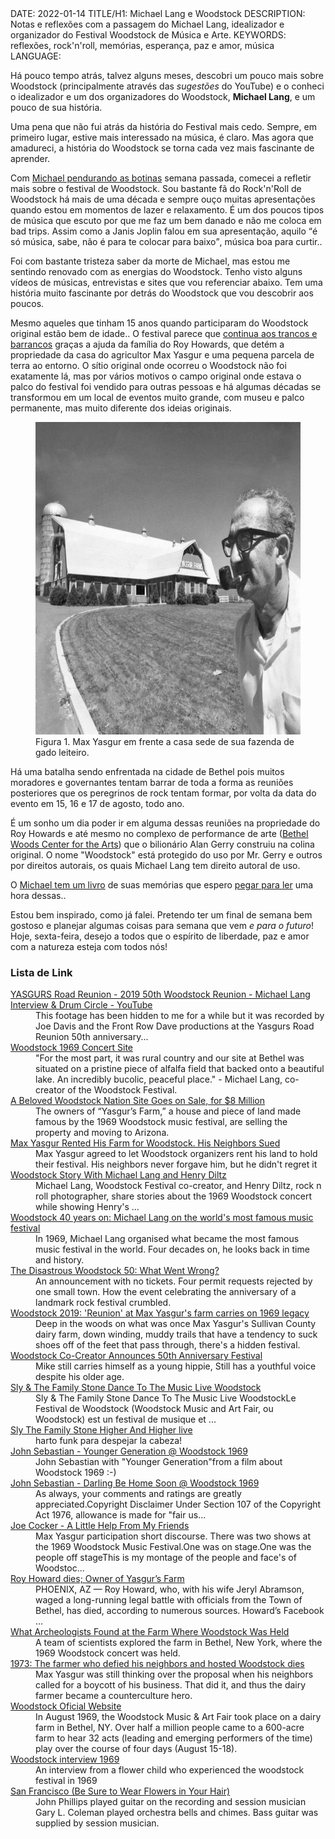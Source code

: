 <!DOCTYPE html>
<meta http-equiv="content-type" content="text/html; charset=utf-8">
<link rel="stylesheet" href="../css/style.css" type="text/css">
<!-- PLAIN TEXT -->
DATE: 2022-01-14
TITLE/H1: Michael Lang e Woodstock
DESCRIPTION: Notas e reflexões com a passagem do Michael Lang,
idealizador e organizador do Festival Woodstock de Música e Arte.
KEYWORDS: reflexões, rock'n'roll, memórias, esperança, paz e amor, música
LANGUAGE: 

<!-- DATE MUST BE IN THE FORMAT YYY-MM-DD -->
<!-- H1 WILL BE ADDED TO POST/ARTICLE HEADER -->
<!-- KEYWORD DELIMITER IS COMMA -->


<!-- HYPERTEXT -->


Há pouco tempo atrás, talvez alguns meses, descobri um pouco
mais sobre Woodstock (principalmente através das *sugestões* do YouTube)
e o conheci o idealizador e um dos organizadores do Woodstock,
**Michael Lang**, e um pouco de sua história.

Uma pena que não fui atrás da história do Festival mais cedo.
Sempre, em primeiro lugar, estive mais interessado na música, é claro.
Mas agora que amadureci, a história do Woodstock se torna cada vez mais
fascinante de aprender.

Com [Michael pendurando as botinas](https://www.nytimes.com/2022/01/11/arts/music/michael-lang-dead.html)
semana passada, comecei a refletir mais
sobre o festival de Woodstock. Sou bastante fã do Rock'n'Roll de Woodstock
há mais de uma década e sempre ouço muitas apresentações quando estou
em momentos de lazer e relaxamento.
É um dos poucos tipos de música que escuto
por que me faz um bem danado e não me coloca em
<span title="piras ruins" lang="en">bad trips</span>. Assim como
a Janis Joplin falou em sua apresentação,
aquilo <q>é só música, sabe, não é para te colocar para baixo</q>,
música boa para curtir..

Foi com bastante tristeza saber da morte de Michael, mas
estou me sentindo renovado com as energias do Woodstock.
Tenho visto alguns vídeos de músicas, entrevistas e sites
que vou referenciar abaixo. Tem uma história muito fascinante
por detrás do Woodstock que vou descobrir aos poucos.

Mesmo aqueles que tinham 15 anos quando participaram do Woodstock
original estão bem de idade.. O festival parece que [continua
aos trancos e barrancos](https://www.yasgurroadreunion.com/)
graças a ajuda da família do Roy Howards, que detém a propriedade
da casa do agricultor Max Yasgur e uma pequena parcela de terra
ao entorno. O sítio original onde ocorreu o Woodstock não
foi exatamente lá, mas por vários motivos o campo original onde estava
o palco do festival foi vendido para outras pessoas e há algumas décadas
se transformou em um local de eventos muito grande, com museu e palco
permanente, mas muito diferente dos ideias originais.

<figure>
	<img src="yasgur_farm.jpg" alt="Yasgur, M." width="633" height="500">
	<figcaption>Figura 1. Max Yasgur em frente a casa sede de sua
	fazenda de gado leiteiro.</figcaption>
</figure>

Há uma batalha
sendo enfrentada na cidade de Bethel pois muitos moradores
e governantes tentam barrar de toda a forma as reuniões
posteriores que os peregrinos de rock tentam formar,
por volta da data do evento em 15, 16 e 17 de agosto, todo ano.

É um sonho um dia poder ir em alguma dessas reuniões na propriedade
do Roy Howards e até mesmo no complexo de performance de arte
(<span><a href="https://virtualglobetrotting.com/map/site-of-woodstock-festival/view/google/">Bethel Woods Center for the Arts</a></span>)
que o bilionário Alan Gerry construiu na colina original.
O nome "Woodstock" está  protegido do uso por Mr. Gerry e outros
por direitos autorais, os quais Michael Lang tem direito autoral de uso.

O <a title="The Road to Woodstock, 2009" hreflang="en" href="https://www.amazon.com/Road-Woodstock-Michael-Lang/dp/0061576581">Michael tem um livro</a>
de suas memórias que espero [pegar para ler](the-road-to-woodstock-michael-lang.mobi) 
uma hora dessas..

Estou bem inspirado, como já falei. Pretendo ter um final de semana
bem gostoso e planejar algumas coisas para semana que vem *e para o futuro*!
Hoje, sexta-feira, desejo a todos que o espírito
de liberdade, paz e amor com a natureza esteja com todos nós!


### Lista de Link

<dl>
  <dt><a href="https://www.youtube.com/watch?v=brU33X7c1Do">YASGURS Road Reunion - 2019 50th Woodstock Reunion - Michael Lang Interview & Drum Circle - YouTube</a></dt>
   <dd>This footage has been hidden to me for a while but it was recorded by Joe Davis and the Front Row Dave productions at the Yasgurs Road Reunion 50th anniversary...</dd>

  <dt><a href="https://douging.smugmug.com/Music/Woodstock-1969-Concert-Site/">Woodstock 1969 Concert Site</a></dt>
   <dd>"For the most part, it was rural country and our site at Bethel was situated on a pristine piece of alfalfa field that backed onto a beautiful lake. An incredibly bucolic, peaceful place." - Michael Lang, co-creator of the Woodstock Festival.</dd>

  <dt><a href="https://www.nytimes.com/2007/08/12/nyregion/12woodstock.html">A Beloved Woodstock Nation Site Goes on Sale, for $8 Million</a></dt>
   <dd>The owners of “Yasgur’s Farm,” a house and piece of land made famous by the 1969 Woodstock music festival, are selling the property and moving to Arizona.</dd>

  <dt><a href="https://time.com/5645555/woodstock-max-yasgur/">Max Yasgur Rented His Farm for Woodstock. His Neighbors Sued</a></dt>
   <dd>Max Yasgur agreed to let Woodstock organizers rent his land to hold their festival. His neighbors never forgave him, but he didn't regret it</dd>

  <dt><a href="https://www.youtube.com/watch?v=FXLRDQmZcSE">Woodstock Story With Michael Lang and Henry Diltz</a></dt>
   <dd>Michael Lang, Woodstock Festival co-creator, and Henry Diltz, rock n roll photographer, share stories about the 1969 Woodstock concert while showing Henry's ...</dd>

  <dt><a href="https://www.youtube.com/watch?v=swyfP92Gzdg">Woodstock 40 years on: Michael Lang on the world's most famous music festival</a></dt>
   <dd>In 1969, Michael Lang organised what became the most famous music festival in the world. Four decades on, he looks back in time and history.</dd>

  <dt><a href="https://www.nytimes.com/2019/08/01/arts/music/woodstock-50.html">The Disastrous Woodstock 50: What Went Wrong?</a></dt>
   <dd>An announcement with no tickets. Four permit requests rejected by one small town. How the event celebrating the anniversary of a landmark rock festival crumbled.</dd>

  <dt><a href="https://www.poughkeepsiejournal.com/story/news/local/2019/08/16/woodstock-2019-max-yasgur-road-reunion-farm-festival/2028464001/">Woodstock 2019: 'Reunion' at Max Yasgur's farm carries on 1969 legacy</a></dt>
   <dd>Deep in the woods on what was once Max Yasgur's Sullivan County dairy farm, down winding, muddy trails that have a tendency to suck shoes off of the feet that pass through, there's a hidden festival.</dd>

  <dt><a href="https://www.youtube.com/watch?app=desktop&v=GX6e0tp9L_o">Woodstock Co-Creator Announces 50th Anniversary Festival</a></dt>
   <dd>Mike still carries himself as a young hippie, Still has a youthful voice despite his older age.</dd>

  <dt><a href="https://www.youtube.com/watch?v=58SrSOJuIlI">Sly & The Family Stone Dance To The Music Live Woodstock</a></dt>
   <dd>Sly & The Family Stone Dance To The Music Live WoodstockLe Festival de Woodstock (Woodstock Music and Art Fair, ou Woodstock) est un festival de musique et ...</dd>

  <dt><a href="https://www.youtube.com/watch?v=tQ0PSpHFV_s">Sly The Family Stone Higher And Higher live</a></dt>
   <dd>harto funk para despejar la cabeza!</dd>

  <dt><a href="https://www.youtube.com/watch?v=XnsB4Ck__OE">John Sebastian - Younger Generation @ Woodstock 1969</a></dt>
   <dd>John Sebastian with "Younger Generation"from a film about Woodstock 1969 :-)</dd>

  <dt><a href="https://www.youtube.com/watch?v=rBXL7FaPod4">John Sebastian - Darling Be Home Soon @ Woodstock 1969</a></dt>
   <dd>As always, your comments and ratings are greatly appreciated.Copyright Disclaimer Under Section 107 of the Copyright Act 1976, allowance is made for "fair us...</dd>

  <dt><a href="https://www.youtube.com/watch?v=4602ld2Ym9E">Joe Cocker - A Little Help From My Friends</a></dt>
   <dd>Max Yasgur participation short discourse. There was two shows at the 1969 Woodstock Music Festival.One was on stage.One was the people off stageThis is my montage of the people and face's of Woodstoc...</dd>

  <dt><a href="https://www.riverreporter.com/stories/roy-howard-dies-owner-of-yasgurs-farm,10243?">Roy Howard dies; Owner of Yasgur’s Farm</a></dt>
   <dd>PHOENIX, AZ — Roy Howard, who, with his wife Jeryl Abramson, waged a long-running legal battle with officials from the Town of Bethel, has died, according to numerous sources. Howard’s Facebook &hellip;</dd>

  <dt><a href="https://time.com/5614796/woodstock-archaeology/">What Archeologists Found at the Farm Where Woodstock Was Held</a></dt>
   <dd>A team of scientists explored the farm in Bethel, New York, where the 1969 Woodstock concert was held.</dd>

  <dt><a href="https://www.haaretz.com/jewish/1973-woodstock-s-unlikely-host-dies-1.5401698">1973: The farmer who defied his neighbors and hosted Woodstock dies</a></dt>
   <dd>Max Yasgur was still thinking over the proposal when his neighbors called for a boycott of his business. That did it, and thus the dairy farmer became a counterculture hero.</dd>

  <dt><a href="https://www.woodstock.com/about/">Woodstock Oficial Website</a></dt>
   <dd>In August 1969, the Woodstock Music & Art Fair took place on a dairy farm in Bethel, NY. Over half a million people came to a 600-acre farm to hear 32 acts (leading and emerging performers of the time) play over the course of four days (August 15-18).</dd>

  <dt><a href="https://www.youtube.com/watch?v=kvWgPIhuCpQ">Woodstock interview 1969</a></dt>
   <dd>An interview from a flower child who experienced the woodstock festival in 1969</dd>

  <dt><a href="https://en.wikipedia.org/wiki/San_Francisco_(Be_Sure_to_Wear_Flowers_in_Your_Hair)">San Francisco (Be Sure to Wear Flowers in Your Hair)</a></dt>
   <dd>John Phillips played guitar on the recording and session musician Gary L. Coleman played orchestra bells and chimes. Bass guitar was supplied by session musician.</dd>

</dl>


